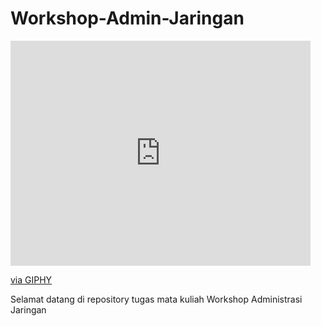 # Workshop-Admin-Jaringan

<iframe src="https://giphy.com/embed/xUPGGDNsLvqsBOhuU0" width="480" height="360" frameBorder="0" class="giphy-embed" allowFullScreen></iframe><p><a href="https://giphy.com/gifs/animation-cool-hello-xUPGGDNsLvqsBOhuU0">via GIPHY</a></p>

Selamat datang di repository tugas mata kuliah Workshop Administrasi Jaringan